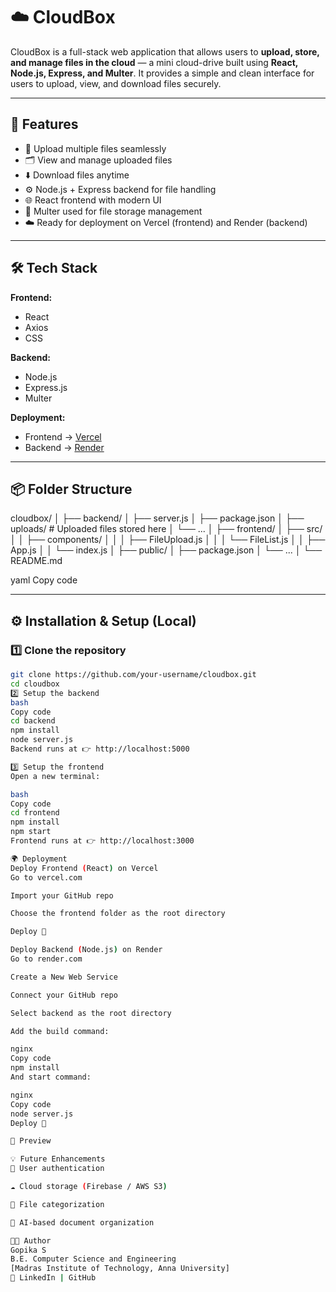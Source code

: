 # ☁️ CloudBox

CloudBox is a full-stack web application that allows users to **upload, store, and manage files in the cloud** — a mini cloud-drive built using **React, Node.js, Express, and Multer**. It provides a simple and clean interface for users to upload, view, and download files securely.

---

## 🚀 Features

- 📁 Upload multiple files seamlessly  
- 🗂️ View and manage uploaded files  
- ⬇️ Download files anytime  
- ⚙️ Node.js + Express backend for file handling  
- 🌐 React frontend with modern UI  
- 💾 Multer used for file storage management  
- ☁️ Ready for deployment on Vercel (frontend) and Render (backend)

---

## 🛠️ Tech Stack

**Frontend:**  
- React  
- Axios  
- CSS  

**Backend:**  
- Node.js  
- Express.js  
- Multer  

**Deployment:**  
- Frontend → [Vercel](https://vercel.com)  
- Backend → [Render](https://render.com)

---

## 📦 Folder Structure

cloudbox/
│
├── backend/
│ ├── server.js
│ ├── package.json
│ ├── uploads/ # Uploaded files stored here
│ └── ...
│
├── frontend/
│ ├── src/
│ │ ├── components/
│ │ │ ├── FileUpload.js
│ │ │ └── FileList.js
│ │ ├── App.js
│ │ └── index.js
│ ├── public/
│ ├── package.json
│ └── ...
│
└── README.md

yaml
Copy code

---

## ⚙️ Installation & Setup (Local)

### 1️⃣ Clone the repository
```bash
git clone https://github.com/your-username/cloudbox.git
cd cloudbox
2️⃣ Setup the backend
bash
Copy code
cd backend
npm install
node server.js
Backend runs at 👉 http://localhost:5000

3️⃣ Setup the frontend
Open a new terminal:

bash
Copy code
cd frontend
npm install
npm start
Frontend runs at 👉 http://localhost:3000

🌍 Deployment
Deploy Frontend (React) on Vercel
Go to vercel.com

Import your GitHub repo

Choose the frontend folder as the root directory

Deploy 🚀

Deploy Backend (Node.js) on Render
Go to render.com

Create a New Web Service

Connect your GitHub repo

Select backend as the root directory

Add the build command:

nginx
Copy code
npm install
And start command:

nginx
Copy code
node server.js
Deploy 🚀

📸 Preview

💡 Future Enhancements
🔐 User authentication

☁️ Cloud storage (Firebase / AWS S3)

🧹 File categorization

🧠 AI-based document organization

👩‍💻 Author
Gopika S
B.E. Computer Science and Engineering
[Madras Institute of Technology, Anna University]
💌 LinkedIn | GitHub
